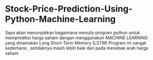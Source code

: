 # Stock-Price-Prediction-Using-Python-Machine-Learning
Saya akan menunjukkan bagaimana menulis program python untuk memprediksi harga saham dangan menggunakan MACHINE LEARNING yang dinamakan Long Short-Term Memory (LSTM)  Program ini sangat sederhana , setidaknya masih lebih baik dari pada menebak arah harga saham
